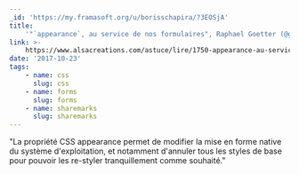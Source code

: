 ```yaml
---
_id: 'https://my.framasoft.org/u/borisschapira/?3EOSjA'
title:
    '"`appearance`, au service de nos formulaires", Raphael Goetter (@goetter)'
link: >-
    https://www.alsacreations.com/astuce/lire/1750-appearance-au-service-de-nos-formulaires.html
date: '2017-10-23'
tags:
    - name: css
      slug: css
    - name: forms
      slug: forms
    - name: sharemarks
      slug: sharemarks
---
```


<div class="markdown"><p>&quot;La propriété CSS appearance permet de modifier la mise en forme native du système d'exploitation, et notamment d'annuler tous les styles de base pour pouvoir les re-styler tranquillement comme souhaité.&quot;
</p></div>

